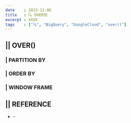 ```yaml
---
date    : 2023-11-06
title   : 🔍 OVER句
excerpt : XXXX
tags    : ["🔍", "BigQuery", "GoogleCloud", "over()"]
---
```


## || OVER()
### | PARTITION BY
### | ORDER BY
### | WINDOW FRAME

## || REFERENCE
- []() -
